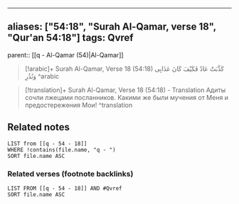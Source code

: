 
---
aliases: ["54:18", "Surah Al-Qamar, verse 18", "Qur'an 54:18"]
tags: Qvref
---

parent:: [[q - Al-Qamar (54)|Al-Qamar]]

> [!arabic]+ Surah Al-Qamar, Verse 18 (54:18)
> <span class="quran-arabic">كَذَّبَتْ عَادٌ فَكَيْفَ كَانَ عَذَابِى وَنُذُرِ</span>
^arabic

> [!translation]+ Surah Al-Qamar, Verse 18 (54:18) - Translation
> Адиты сочли лжецами посланников. Какими же были мучения от Меня и предостережения Мои!
^translation



## Related notes
```dataview
LIST from [[q - 54 - 18]]
WHERE !contains(file.name, "q - ")
SORT file.name ASC
```

### Related verses (footnote backlinks)
```dataview
LIST FROM [[q - 54 - 18]] AND #Qvref
SORT file.name ASC
```

